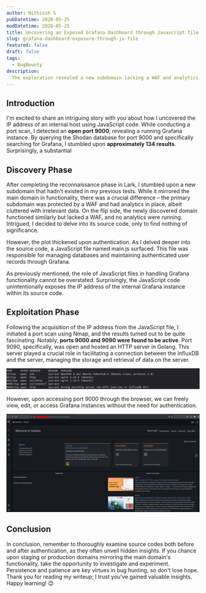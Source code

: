 ```yaml
---
author: Nithissh S
pubDatetime: 2020-05-25
modDatetime: 2020-05-25
title: Uncovering an Exposed Grafana Dashboard through Javascript file
slug: grafana-dashboard-exposure-through-js-file
featured: false
draft: false
tags:
  - BugBounty
description:
  The exploration revealed a new subdomain lacking a WAF and analytics, leading to the discovery of a JavaScript file (main.js) handling Grafana functionality. Surprisingly, the file unintentionally exposed the internal Grafana instance's IP address. A subsequent port scan revealed active ports 9000 and 9090, with port 9000 allowing unrestricted access to Grafana without authentication. The conclusion emphasizes thorough source code examination and persistence in bug hunting.
---
```


## Introduction

I'm excited to share an intriguing story with you about how I uncovered the IP address of an internal host using JavaScript code. While conducting a port scan, I detected an **open port 9000**, revealing a running Grafana instance. By querying the Shodan database for port 9000 and specifically searching for Grafana, I stumbled upon **approximately 134 results**. Surprisingly, a substantial

## Discovery Phase

After completing the reconnaissance phase in Lark, I stumbled upon a new subdomain that hadn't existed in my previous tests. While it mirrored the main domain in functionality, there was a crucial difference – the primary subdomain was protected by a WAF and had analytics in place, albeit cluttered with irrelevant data. On the flip side, the newly discovered domain functioned similarly but lacked a WAF, and no analytics were running. Intrigued, I decided to delve into its source code, only to find nothing of significance.

However, the plot thickened upon authentication. As I delved deeper into the source code, a JavaScript file named main.js surfaced. This file was responsible for managing databases and maintaining authenticated user records through Grafana.

As previously mentioned, the role of JavaScript files in handling Grafana functionality cannot be overstated. Surprisingly, the JavaScript code unintentionally exposes the IP address of the internal Grafana instance within its source code.

## Exploitation Phase

Following the acquisition of the IP address from the JavaScript file, I initiated a port scan using Nmap, and the results turned out to be quite fascinating. Notably, **ports 9000 and 9090 were found to be active**. Port 9090, specifically, was open and hosted an HTTP server in Golang. This server played a crucial role in facilitating a connection between the InfluxDB and the server, managing the storage and retrieval of data on the server.


![](../../assets/images/grafana-1.png)


However, upon accessing port 9000 through the browser, we can freely view, edit, or access Grafana instances without the need for authentication.


![](../../assets/images/grafana-2.png)


## Conclusion

In conclusion, remember to thoroughly examine source codes both before and after authentication, as they often unveil hidden insights. If you chance upon staging or production domains mirroring the main domain's functionality, take the opportunity to investigate and experiment. Persistence and patience are key virtues in bug hunting, so don't lose hope. Thank you for reading my writeup; I trust you've gained valuable insights. Happy learning! 😊
